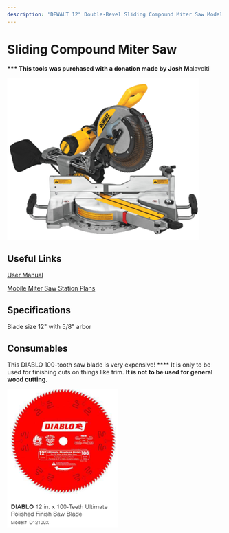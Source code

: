 ```yaml
---
description: 'DEWALT 12" Double-Bevel Sliding Compound Miter Saw Model: DWS779'
---
```


# Sliding Compound Miter Saw

**\*\*\* This tools was purchased with a donation made by Josh M**alavolti

![](<../.gitbook/assets/image (103).png>)

## Useful Links

[User Manual](https://drive.google.com/file/d/1JZVLOpWuK7NPNecYSSBpmBxRK6gmBRfU/view?usp=sharing)

[Mobile Miter Saw Station Plans](https://drive.google.com/file/d/14IrsGOUCuMsshZvi\_RCLCV9PrUn8-0\_I/view?usp=sharing)

## Specifications

Blade size 12" with 5/8" arbor

## Consumables

This DIABLO 100-tooth saw blade is very expensive! **** It is only to be used for finishing cuts on things like trim. **It is not to be used for general wood cutting.**

![](<../.gitbook/assets/image (127) (1).png>)

